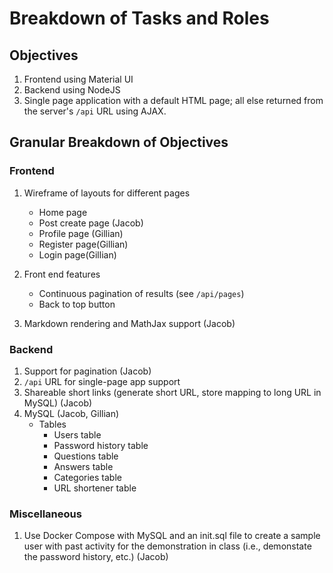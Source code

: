 # Breakdown of Tasks and Roles

## Objectives
1. Frontend using Material UI
2. Backend using NodeJS
3. Single page application with a default HTML page; all else returned from the server's `/api` URL using AJAX.

## Granular Breakdown of Objectives
### Frontend
1. Wireframe of layouts for different pages
	- Home page
	- Post create page (Jacob)
	- Profile page (Gillian)
	- Register page(Gillian)
	- Login page(Gillian)

2. Front end features 
	- Continuous pagination of results (see `/api/pages`)
	- Back to top button

3. Markdown rendering and MathJax support (Jacob)

### Backend
1. Support for pagination (Jacob)
2. `/api` URL for single-page app support
3. Shareable short links (generate short URL, store mapping to long URL in MySQL) (Jacob)
4. MySQL (Jacob, Gillian)
	- Tables
		- Users table
		- Password history table
		- Questions table
		- Answers table
		- Categories table
		- URL shortener table


### Miscellaneous
1. Use Docker Compose with MySQL and an init.sql file to create a sample user with past activity for the demonstration in class (i.e., demonstate the password history, etc.) (Jacob)

